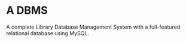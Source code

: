 # A DBMS  
A complete Library Database Management System with a full-featured relational database using MySQL.
